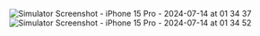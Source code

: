 ![Simulator Screenshot - iPhone 15 Pro - 2024-07-14 at 01 34 37](https://github.com/user-attachments/assets/971792d3-308a-4a18-95f1-e46a7a23d166)
![Simulator Screenshot - iPhone 15 Pro - 2024-07-14 at 01 34 52](https://github.com/user-attachments/assets/c39a850a-8f24-4607-8c64-9a88758296e3)
